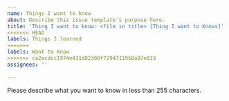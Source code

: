 ```yaml
---
name: Things I want to know
about: Describe this issue template's purpose here.
title: 'Thing I want to know: <file in title> [Thing I want to Knows]'
<<<<<<< HEAD
labels: Things I learned
=======
labels: Want to Know
>>>>>>> ca2acdcc1974e431d82300f7294711958a07e033
assignees: ''

---
```


Please describe what you want to know in less than 255 characters.
